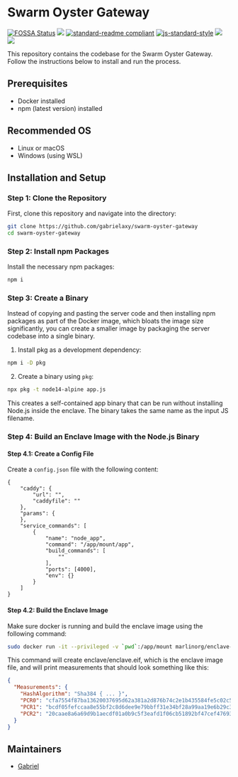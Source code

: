 # Swarm Oyster Gateway

[![FOSSA Status](https://app.fossa.com/api/projects/git%2Bgithub.com%2Fethersphere%2Fgateway-proxy.svg?type=shield)](https://app.fossa.com/projects/git%2Bgithub.com%2Fethersphere%2Fgateway-proxy?ref=badge_shield)
[![](https://img.shields.io/badge/made_by-Marlin-blue)](https://www.marlin.org/)
[![standard-readme compliant](https://img.shields.io/badge/standard--readme-OK-brightgreen.svg?style=flat-square)](https://github.com/RichardLitt/standard-readme)
[![js-standard-style](https://img.shields.io/badge/code%20style-standard-brightgreen.svg?style=flat-square)](https://github.com/feross/standard)
![](https://img.shields.io/badge/npm-%3E%3D6.0.0-orange.svg?style=flat-square)
![](https://img.shields.io/badge/Node.js-%3E%3D12.0.0-orange.svg?style=flat-square)

This repository contains the codebase for the Swarm Oyster Gateway. Follow the instructions below to install and run the process.

## Prerequisites

- Docker installed
- npm (latest version) installed

## Recommended OS

- Linux or macOS
- Windows (using WSL)

## Installation and Setup

### Step 1: Clone the Repository

First, clone this repository and navigate into the directory:

```bash
git clone https://github.com/gabrielaxy/swarm-oyster-gateway
cd swarm-oyster-gateway
```

### Step 2: Install npm Packages

Install the necessary npm packages:

```bash
npm i
```

### Step 3: Create a Binary

Instead of copying and pasting the server code and then installing npm packages as part of the Docker image, which bloats the image size significantly, you can create a smaller image by packaging the server codebase into a single binary.

1. Install pkg as a development dependency:

```bash
npm i -D pkg
```

2. Create a binary using `pkg`:

```bash
npx pkg -t node14-alpine app.js
```

This creates a self-contained app binary that can be run without installing Node.js inside the enclave. The binary takes the same name as the input JS filename.

### Step 4: Build an Enclave Image with the Node.js Binary

#### Step 4.1: Create a Config File

Create a `config.json` file with the following content:

```
{
    "caddy": {
        "url": "",
        "caddyfile": ""
    },
    "params": {
    },
    "service_commands": [
        {
            "name": "node_app",
            "command": "/app/mount/app",
            "build_commands": [
                ""
            ],
            "ports": [4000],
            "env": {}
        }
    ]
}
```

#### Step 4.2: Build the Enclave Image

Make sure docker is running and build the enclave image using the following command:

```bash
sudo docker run -it --privileged -v `pwd`:/app/mount marlinorg/enclave-builder
```

This command will create enclave/enclave.eif, which is the enclave image file, and will print measurements that should look something like this:

```json
{
  "Measurements": {
    "HashAlgorithm": "Sha384 { ... }",
    "PCR0": "cfa7554f87ba13620037695d62a381a2d876b74c2e1b435584fe5c02c53393ac1c5cd5a8b6f92e866f9a65af751e0462",
    "PCR1": "bcdf05fefccaa8e55bf2c8d6dee9e79bbff31e34bf28a99aa19e6b29c37ee80b214a414b7607236edf26fcb78654e63f",
    "PCR2": "20caae8a6a69d9b1aecdf01a0b9c5f3eafd1f06cb51892bf47cef476935bfe77b5b75714b68a69146d650683a217c5b3"
  }
}
```

## Maintainers

- [Gabriel](https://github.com/gabrielaxy)